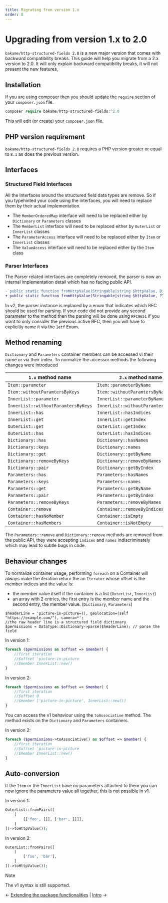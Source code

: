 ```yaml
---
title: Migrating from version 1.x
order: 8
---
```


# Upgrading from version 1.x to 2.0

`bakame/http-structured-fields 2.0` is a new major version that comes with backward compatibility breaks.
This guide will help you migrate from a 2.x version to 2.0. It will only explain backward compatibility breaks, 
it will not present the new features,

## Installation

If you are using composer then you should update the `require` section of your `composer.json` file.

```php
composer require bakame/http-structured-fields:^2.0
```

This will edit (or create) your `composer.json` file.

## PHP version requirement

`bakame/http-structured-fields 2.0` requires a PHP version greater or equal to `8.1` as does the previous version.

## Interfaces

### Structured Field Interfaces

All the Interfaces around the structured field data types are remove. So if you typehinted your code using
the interfaces, you will need to replace them by their actual implementation.

- The `MemberOrderedMap` interface will need to be replaced either by `Dictionary` or `Parameters` classes
- The `MemberList` interface will need to be replaced either by `OuterList` or `InnerList` classes
- The `ParameterAccess` interface will need to be replaced either by `Item` or `InnerList` classes
- The `ValueAccess` interface will need to be replaced either by the `Item` class

### Parser Interfaces

The Parser related interfaces are completely removed, the parser is now an internal implementation detail which has no
facing public API.

```diff
- public static function fromHttpValue(Stringable|string $httpValue, DictionaryParser $parser = new Parser()): self
+ public static function fromHttpValue(Stringable|string $httpValue, ?Ietf $rfc = null): self
```

In v2, the parser instance is replaced by a enum that indicates which RFC should be used for parsing.
If your code did not provide any second parameter to the method then the parsing will be done using `RFC9651`
if you want to only consider the previous active RFC, then you will have to explicitly name it via the `Ietf` Enum.

## Method renaming

`Dictionary` and `Parameters` container members can be accessed vi their name or via their index.
To normalize the accessor methods the following changes were introduced

| `1.x` method name                   | `2.x` method name                    |
|-------------------------------------|--------------------------------------|
| `Item::parameter`                   | `Item::parameterByName`              |
| `Item::withoutParamtersByKeys`      | `Item::withoutParamtersByNames`      |
| `InnerList::parameter`              | `InnerList::parameterByName`         |
| `InnerList::withoutParamtersByKeys` | `InnerList::withoutParamtersByNames` |
| `InnerList::has`                    | `InnerList::hasIndices`              |
| `InnerList::get`                    | `InnerList::getIndex`                |
| `OuterList::get`                    | `OuterList::getIndex`                |
| `OuterList::has`                    | `OuterList::hasIndices`              |
| `Dictionary::has`                   | `Dictionary::hasNames`               |
| `Dictionary::keys`                  | `Dictionary::names`                  |
| `Dictionary::get`                   | `Dictionary::getByName`              |
| `Dictionary::removeByKeys`          | `Dictionary::removeByNames`          |
| `Dictionary::pair`                  | `Dictionary::getByIndex`             |
| `Parameters::has`                   | `Parameters::hasNames`               |
| `Parameters::keys`                  | `Parameters::names`                  |
| `Parameters::get`                   | `Parameters::getByName`              |
| `Parameters::pair`                  | `Parameters::getByIndex`             |
| `Parameters::removeByKeys`          | `Parameters::removeByNames`          |
| `Container::remove`                 | `Container::removeByIndices`         |
| `Container::hasNoMember`            | `Container::isEmpty`                 |
| `Container::hasMembers`             | `Container::isNotEmpty`              |

The `Parameters::remove` and `Dictionary::remove` methods are removed from the public API, they
were accepting `indices` and `names` indiscriminately which may lead to subtle bugs in code.

## Behaviour changes

To normalize container usage, performing `foreach` on a Container will always make the iteration return the an
`Iterator` whose offset is the member indices and the value is:

- the member value itself if the container is a list (`OuterList`, `InnerList`)
- an array with 2 entries, the first entry is the member name and the second entry, the member value. (`Dictionary`, `Parameters`)

```pho
$headerLine = 'picture-in-picture=(), geolocation=(self "https://example.com/"), camera=*'; 
//the raw header line is a structured field dictionary
$permissions = DataType::Dictionary->parse($headerLine); // parse the field
```

In version 1:

```php
foreach ($permissions as $offset => $member) {
    //first iteration
    //$offset 'picture-in-picture
    //$member InnerList::new()
}
```

In version 2:

```php
foreach ($permissions as $offset => $member) {
    //first iteration
    //$offset 0
    //$member ['picture-in-picture', InnerList::new()]
}
````

You can access the v1 behaviour using the `toAssociative` method. The method
exists on the `Dictionary` and `Parameters` containers.

In version 2:

```php
foreach ($permissions->toAssociative() as $offset => $member) {
    //first iteration
    //$offset 'picture-in-picture
    //$member InnerList::new()
}
````

## Auto-conversion

If the `Item` or the `InnerList` have no parameters attached to them you can now ignore the parameters value all together,
this is not possible in v1.

In version 1:

```php
OuterList::fromPairs([
    [
        [['foo', []], ['bar', []]],
    ]
])->toHttpValue());
```

In version 2:

```php
OuterList::fromPairs([
    [
        ['foo', 'bar'],
    ]
])->toHttpValue());
```

> [!NOTE]
> The v1 syntax is still supported.

&larr; [Extending the package functionalities](07-extensions.md)  |  [Intro](00-intro.md) &rarr;
